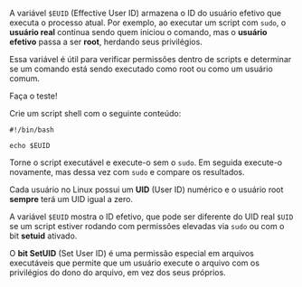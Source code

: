A variável `$EUID` (Effective User ID) armazena o ID do usuário efetivo que executa o processo atual. Por exemplo, ao executar um script com `sudo`, o **usuário real** continua sendo quem iniciou o comando, mas o **usuário efetivo** passa a ser **root**, herdando seus privilégios.

Essa variável é útil para verificar permissões dentro de scripts e determinar se um comando está sendo executado como root ou como um usuário comum.

Faça o teste!

Crie um script shell com o seguinte conteúdo:
```shell
#!/bin/bash

echo $EUID
```

Torne o script executável e execute-o sem o `sudo`. Em seguida execute-o novamente, mas dessa vez com `sudo` e compare os resultados.

Cada usuário no Linux possui um **UID** (User ID) numérico e o usuário root **sempre** terá um UID igual a zero.

A variável `$EUID` mostra o ID efetivo, que pode ser diferente do UID real `$UID` se um script estiver rodando com permissões elevadas via `sudo` ou com o bit **setuid** ativado.

O **bit SetUID** (Set User ID) é uma permissão especial em arquivos executáveis que permite que um usuário execute o arquivo com os privilégios do dono do arquivo, em vez dos seus próprios.